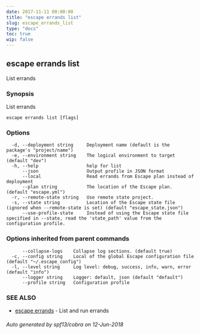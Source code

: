 ```yaml
---
date: 2017-11-11 00:00:00
title: "escape errands list"
slug: escape_errands_list
type: "docs"
toc: true
wip: false
---
```

## escape errands list

List errands

### Synopsis


List errands

```
escape errands list [flags]
```

### Options

```
  -d, --deployment string     Deployment name (default is the package's "project/name")
  -e, --environment string    The logical environment to target (default "dev")
  -h, --help                  help for list
      --json                  Output profile in JSON format
      --local                 Read errands from Escape plan instead of deployment
      --plan string           The location of the Escape plan. (default "escape.yml")
  -r, --remote-state string   Use remote state project.
  -s, --state string          Location of the Escape state file (ignored when --remote-state is set) (default "escape_state.json")
      --use-profile-state     Instead of using the Escape state file specified in --state, read the 'state_path' value from the configuration profile.
```

### Options inherited from parent commands

```
      --collapse-logs    Collapse log sections. (default true)
  -c, --config string    Local of the global Escape configuration file (default "~/.escape_config")
  -l, --level string     Log level: debug, success, info, warn, error (default "info")
      --logger string    Logger: default, json (default "default")
      --profile string   Configuration profile
```

### SEE ALSO
* [escape errands](../escape_errands/)	 - List and run errands

###### Auto generated by spf13/cobra on 12-Jun-2018
